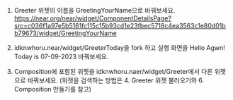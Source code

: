 1. Greeter 위젯의 이름을 GreetingYourName으로 바꿔보세요.
https://near.org/near/widget/ComponentDetailsPage?src=c036f1a97e5b5161fc115c15b93cd1e23fbec5718c4ea3563c1e80d01bb79673/widget/GreetingYourName
2. idknwhoru.near/widget/GreeterToday을 fork 하고 실행 화면을 Hello Agwn! Today is 07-09-2023 바꿔보세요.
  
3. Composition에 포함된 위젯을 idknwhoru.naer/widget/Greeter에서 다른 위젯으로 바꿔보세요.
   (위젯을 검색하는 방법은 4. Greeter 위젯 불러오기와 6. Composition 만들기를 참고)
